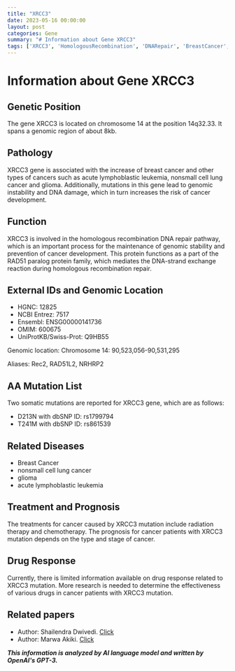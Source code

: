 ```yaml
---
title: "XRCC3"
date: 2023-05-16 00:00:00
layout: post
categories: Gene
summary: "# Information about Gene XRCC3"
tags: ['XRCC3', 'HomologousRecombination', 'DNARepair', 'BreastCancer', 'GenomicInstability', 'SomaticMutations', 'RadiationTherapy', 'Chemotherapy']
---
```


# Information about Gene XRCC3

## Genetic Position
The gene XRCC3 is located on chromosome 14 at the position 14q32.33. It spans a genomic region of about 8kb.

## Pathology
XRCC3 gene is associated with the increase of breast cancer and other types of cancers such as acute lymphoblastic leukemia, nonsmall cell lung cancer and glioma. Additionally, mutations in this gene lead to genomic instability and DNA damage, which in turn increases the risk of cancer development.

## Function
XRCC3 is involved in the homologous recombination DNA repair pathway, which is an important process for the maintenance of genomic stability and prevention of cancer development. This protein functions as a part of the RAD51 paralog protein family, which mediates the DNA-strand exchange reaction during homologous recombination repair.

## External IDs and Genomic Location

- HGNC: 12825
- NCBI Entrez: 7517
- Ensembl: ENSG00000141736
- OMIM: 600675
- UniProtKB/Swiss-Prot: Q9HB55

Genomic location: Chromosome 14: 90,523,056-90,531,295

Aliases: Rec2, RAD51L2, NRHRP2

## AA Mutation List

Two somatic mutations are reported for XRCC3 gene, which are as follows:

- D213N with dbSNP ID: rs1799794
- T241M with dbSNP ID: rs861539

## Related Diseases
- Breast Cancer
- nonsmall cell lung cancer
- glioma
- acute lymphoblastic leukemia

## Treatment and Prognosis
The treatments for cancer caused by XRCC3 mutation include radiation therapy and chemotherapy. The prognosis for cancer patients with XRCC3 mutation depends on the type and stage of cancer.

## Drug Response
Currently, there is limited information available on drug response related to XRCC3 mutation. More research is needed to determine the effectiveness of various drugs in cancer patients with XRCC3 mutation.

## Related papers
- Author: Shailendra Dwivedi.  [Click](https://doi.org/10.1111/j.1440-6055.2011.00834.x)
- Author: Marwa Akiki. [Click](https://doi.org/10.1016/j.dnarep.2016.04.002)

**_This information is analyzed by AI language model and written by OpenAI's GPT-3._**